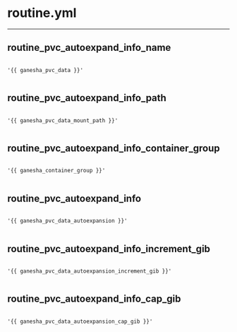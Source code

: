 



# routine.yml
  
---
## routine_pvc_autoexpand_info_name
  
```

'{{ ganesha_pvc_data }}'
  
```
## routine_pvc_autoexpand_info_path
  
```

'{{ ganesha_pvc_data_mount_path }}'
  
```
## routine_pvc_autoexpand_info_container_group
  
```

'{{ ganesha_container_group }}'
  
```
## routine_pvc_autoexpand_info
  
```

'{{ ganesha_pvc_data_autoexpansion }}'
  
```
## routine_pvc_autoexpand_info_increment_gib
  
```

'{{ ganesha_pvc_data_autoexpansion_increment_gib }}'
  
```
## routine_pvc_autoexpand_info_cap_gib
  
```

'{{ ganesha_pvc_data_autoexpansion_cap_gib }}'
  
```
